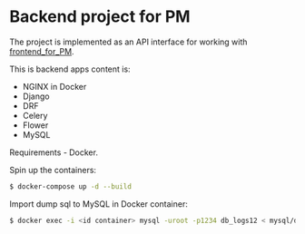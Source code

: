 # Backend project for PM

The project is implemented as an API interface for working 
with [frontend_for_PM](https://github.com/vlaskatenev/frontend_for_PM). 

This is backend apps content is: 
- NGINX in Docker
- Django
- DRF
- Celery
- Flower
- MySQL 

Requirements - Docker.

Spin up the containers:

```sh
$ docker-compose up -d --build
```

Import dump sql to MySQL in Docker container:

```sh
$ docker exec -i <id container> mysql -uroot -p1234 db_logs12 < mysql/dump_db_logs12.sql
```
